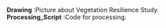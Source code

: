 **Drawing** :Picture about Vegetation Resilience Study.  
**Processing_Script** :Code for processing.
